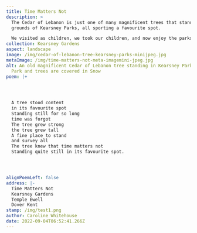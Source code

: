 ```yaml
---
title: Time Matters Not
description: >
  The Cedar of Lebanon is just one of many magnificent trees that stand on the
  grounds of Kearsney Parks, all sporting a favourite spot.

  We visited as children, we took our children, and now enjoy the parks with the grandchildren. Recently the parks have had a makeover and I am sure many more will find the magic that has delighted through the years, it is indeed a favourite spot where time matters not.
collection: Kearsney Gardens
aspect: landscape
image: /img/cedar-of-lebanon-tree-kearsney-parks-minijpeg.jpg
metaImage: /img/time-matters-not-meta-imagemini-jpeg.jpg
alt: An old magnificent Cedar of Lebanon tree standing in Kearsney Parks. The
  Park and trees are covered in Snow
poem: |+
  



  A tree stood content
  in its favourite spot
  Standing still for so long 
  time was forgot
  The tree grew strong 
  the tree grew tall
  A fine place to stand 
  and survey all 
  The tree knew that time matters not
  Standing quite still in its favourite spot.




alignPoemLeft: false
address: |-
  Time Matters Not
  Kearsney Gardens
  Temple Ewell 
  Dover Kent
stamp: /img/test1.png
author: Caroline Whitehouse
date: 2022-09-04T06:52:41.266Z
---
```

